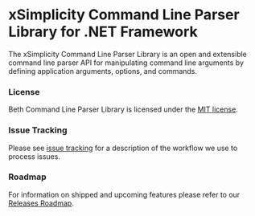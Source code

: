 # xSimplicity Command Line Parser Library for .NET Framework
The xSimplicity Command Line Parser Library is an open and extensible command line parser API for manipulating command line arguments by defining application arguments, options, and commands.

### License
Beth Command Line Parser Library is licensed under the [MIT license](LICENSE).

### Issue Tracking
Please see [issue tracking](docs/issuetracking.md) for a description of the workflow we use to process issues.

### Roadmap
For information on shipped and upcoming features please refer to our [Releases Roadmap](docs/roadmap.md).
